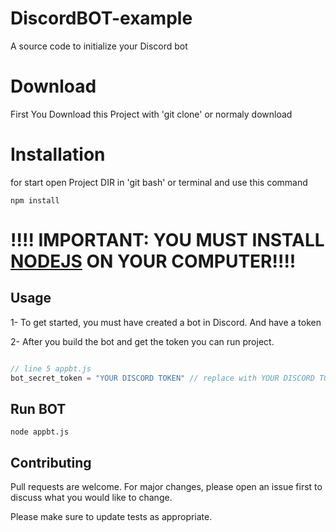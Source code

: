 # DiscordBOT-example
A source code to initialize your Discord bot

# Download

First You Download this Project with 'git clone' or normaly download

# Installation

for start open Project DIR in 'git bash' or terminal and use this command 


```npm
npm install
```

# !!!! IMPORTANT: YOU MUST INSTALL [NODEJS](https://nodejs.org/en/download/) ON YOUR COMPUTER!!!!


## Usage

1- To get started, you must have created a bot in Discord.
And have a token

2- After you build the bot and get the token you can run project.

```javascript

// line 5 appbt.js
bot_secret_token = "YOUR DISCORD TOKEN" // replace with YOUR DISCORD TOKEN

```

## Run BOT

```npm
node appbt.js
```

## Contributing
Pull requests are welcome. For major changes, please open an issue first to discuss what you would like to change.

Please make sure to update tests as appropriate.
